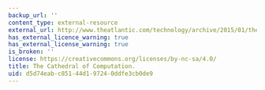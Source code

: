 ```yaml
---
backup_url: ''
content_type: external-resource
external_url: http://www.theatlantic.com/technology/archive/2015/01/the-cathedral-of-computation/384300/
has_external_licence_warning: true
has_external_license_warning: true
is_broken: ''
license: https://creativecommons.org/licenses/by-nc-sa/4.0/
title: The Cathedral of Computation.
uid: d5d74eab-c851-44d1-9724-0ddfe3cb0de9
---
```

